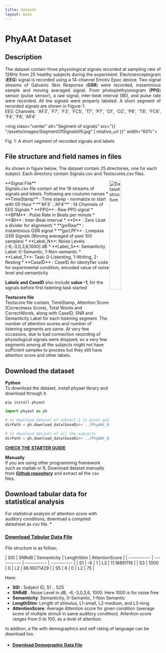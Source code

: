 ```yaml
---
title: dataset
layout: base
---
```



# PhyAAt Dataset

<h2 class="no-bg">Description</h2>
<div style="text-align: justify">
The dataset contain three physiological signals recorded at sampling rate of 128Hz from 25 healthy subjects during the experiment. Electroenceplogram (<b>EEG</b>) signal is recorded using a 14-channel Emotiv Epoc device. Two signal streams of Galvanic Skin Response (<b>GSR</b>) were recorded, instantnious sample and moving averaged signal. From photoplethysmogram (<b>PPG</b>) sensor (pulse sensor), a raw signal, inter-beat interval (IBI), and pulse rate were recorded. All the signals were properly labeled. A short segment of recorded signals are shown in Figure-1.<br>
EEG Channels: 'AF3', 'F7',  'F3',  'FC5', 'T7',  'P7', 'O1', 'O2', 'P8', 'T8', 'FC6', 'F4', 'F8', 'AF4'
</div>

<img class="center" alt="Segment of signals" src="{{ "/assets/images/SegmentOfSignalsV6.jpg" | relative_url }}" width="60%">
<figcaption>Fig. 1: A short segment of recorded signals and labels</figcaption>

<h2 class="no-bg">File structure and field names in files</h2>
As shown in figure below, The dataset contain 25 directories, one for each subject. Each directory contain Signals.csv and Textscores.csv files.

<figure>
<img style="float: right;" alt="Dataset structure" src="{{ "/assets/images/Dataset.png" | relative_url }}" width="30%">
</figure>
**Signal File**<br>
Signals.csv file contain all the 19 streams of signals and lebels. Following are coulumn names
* **TimeStamp** : Time stamp - normalize to start with 00 Hour
* **'AF3' ..'AF4'** : 14 Channels of EEG Signals
* **PPG** : Raw PPG signal
* **BPM** : Pulse Rate in Beats per minute
* **IBI** : Inter-Beat-Interval
* **0**   : Zero (Just a divider for alignment)
* **gsrRaw** : instantnious GSR signal
* **gsrLPF** : Lowpass GSR Signals (Moving averaged of past 100 samples)
* **Label_N**: Noise Levels [-6,-3,0,3,6,1000] dB
* **Label_S**: Semanticity Label: 0-Semantic, 1-Non-semantic
* **Label_T**: Task: 0-Listenting, 1-Writing, 2-Resting
* **CaseID** : CaseID An identyfier code for experimental condition, encoded value of noise level and semanticity

**Labels and CaseID** also include **value -1**, for the signals before first listening task started

**Textscore file**<br>
Textscore file contain, TimeStamp, Attention Score (Correctness Score), Total Words and CorrectWords, along with CaseID, SNR and Semanticity Label for each listening segment. The number of attention scores and number of listening segments are same. At very few occasions, due to bad connection recording of physiological signals were dropped, so a very few segments among all the subjects might not have sufficient samples to process but they still have attention score and other labels.



<h2 class="no-bg">Download the dataset</h2>

**Python** <br>
To download the dataset, install phyaat library and download through it.

```consol
pip install phyaat
```
```python
import phyaat as ph

# to download dataset of subject 1 in given path 'dirpath'
dirPath = ph.download_data(baseDir='../PhyAAt_Data', subject=1,verbose=0,overwrite=False)

# to download dataset of all the subjects
dirPath = ph.download_data(baseDir='../PhyAAt_Data', subject=-1,verbose=0,overwrite=False)
```
**[CHECK THE STARTER GUIDE](/introduction)**

**Manually**<br>
If you are using other programming framework such as matlab or R, Download dataset manually from [**Github repository**](https://github.com/Nikeshbajaj/PhyaatDataset) and extract all the csv files.



<h2 class="no-bg">Download tabular data for statistical analysis</h2>
For statistical analysis of attention score with auditory conditions, download a compiled datasheet as csv file.
<!-- https://nikeshbajaj.github.io/PhyaatDataset/PhyAAt_AttentionScoreData_v1.csv -->
* <h3><a href="https://nikeshbajaj.github.io/PhyaatDataset/PhyAAt_AttentionScoreData_v1.csv" target="_blank">Download Tabular Data File</a></h3>

File structure is as follow;

| SID | SNRdB | Semanticity | LengthStim  | AttentionScore |
| ----------- | ----------- | ----------- | -----------  |
| S1 | -6 | 1	| L3	| 11.18881119 |
| S3 | 1000 | 0	| L2	| 86.16071429 |
| S5 |  6 | 0	| L2	| 75 |


Here:
* **SID**   : Subject ID, S1 .. S25
* **SNRdB** : Noise Level in dB, -6,-3,0,3,6, 1000. Here 1000 is for noise free
* **Semanticity**: Semanticity, 0-Semantic, 1-Non Semantic
* **LengthStim**: Length of stimulus, L1-small, L2-medium, and L3-long
* **AttentionScore**: Average Attention score for given condition (average score of multiple stimuli in same auditory condition). Attention score ranges from 0 to 100, as a level of attention.

In addtion, a file with demographics and self rating of language can be download too.

* <h4><a href="https://nikeshbajaj.github.io/PhyaatDataset/PhyAAt_Demographic_Rating_v1.csv" target="_blank">Download Demographic Data File</a></h4>


<!--
  <div class="section" id="experiment">
  <h1>Dataset<a class="headerlink" href="#experiment" title="Permalink to this headline">¶</a></h1>
  <div class="section" id="institutions">

  <h2>Dataset<a class="headerlink" href="#institutions" title="Permalink to this headline">¶</a></h2>
  <img alt="Segment of signals" src="{{ "/assets/images/SegmentOfSignalsV2.png" | relative_url }}" width="40%">
  <img alt="Dataset structure" src="{{ "/assets/images/Database.png" | relative_url }}" width="30%">

  <h2>Signals<a class="headerlink" href="#institutions" title="Permalink to this headline">¶</a></h2>


  <h2>Under construction..<a class="headerlink" href="#institutions" title="Permalink to this headline">¶</a></h2>
<p>This ...:</p>
  <a><img alt="Under construction" src="{{ "/assets/images/Underconstruction.png" | relative_url }}" width="300"></a>

  </div>

  </div>
-->
